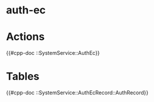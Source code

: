 # auth-ec

# Actions

{{#cpp-doc ::SystemService::AuthEc}}

# Tables

{{#cpp-doc ::SystemService::AuthEcRecord::AuthRecord}}